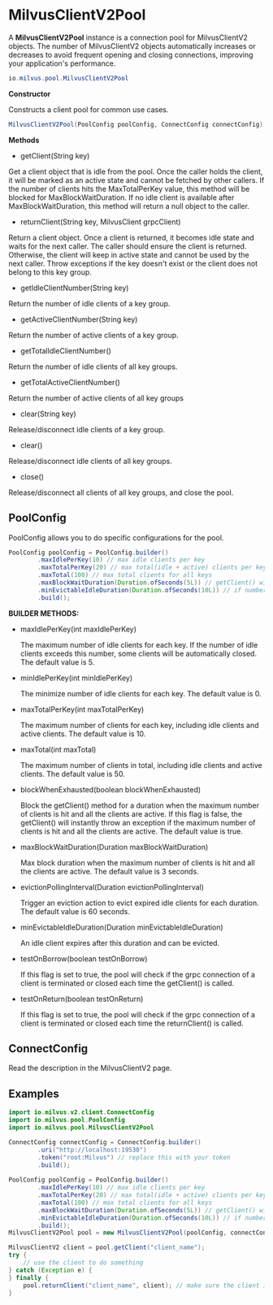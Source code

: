 # MilvusClientV2Pool

A **MilvusClientV2Pool** instance is a connection pool for MilvusClientV2 objects. The number of MilvusClientV2 objects automatically increases or decreases to avoid frequent opening and closing connections, improving your application's performance.

```java
io.milvus.pool.MilvusClientV2Pool
```

**Constructor**

Constructs a client pool for common use cases.

```java
MilvusClientV2Pool(PoolConfig poolConfig, ConnectConfig connectConfig);
```

**Methods**

- getClient(String key)

Get a client object that is idle from the pool.
Once the caller holds the client, it will be marked as an active state and cannot be fetched by other callers.
If the number of clients hits the MaxTotalPerKey value, this method will be blocked for MaxBlockWaitDuration.
If no idle client is available after MaxBlockWaitDuration, this method will return a null object to the caller.

- returnClient(String key, MilvusClient grpcClient)

Return a client object. Once a client is returned, it becomes idle state and waits for the next caller.
The caller should ensure the client is returned. Otherwise, the client will keep in active state and cannot be used by the next caller.
Throw exceptions if the key doesn't exist or the client does not belong to this key group.

- getIdleClientNumber(String key)

Return the number of idle clients of a key group.

- getActiveClientNumber(String key)

Return the number of active clients of a key group.

- getTotalIdleClientNumber()

Return the number of idle clients of all key groups.

- getTotalActiveClientNumber()

Return the number of active clients of all key groups

- clear(String key)

Release/disconnect idle clients of a key group.

- clear()

Release/disconnect idle clients of all key groups.

- close()

Release/disconnect all clients of all key groups, and close the pool.

## PoolConfig

PoolConfig allows you to do specific configurations for the pool.

```java
PoolConfig poolConfig = PoolConfig.builder()
        .maxIdlePerKey(10) // max idle clients per key
        .maxTotalPerKey(20) // max total(idle + active) clients per key
        .maxTotal(100) // max total clients for all keys
        .maxBlockWaitDuration(Duration.ofSeconds(5L)) // getClient() will wait 5 seconds if no idle client available
        .minEvictableIdleDuration(Duration.ofSeconds(10L)) // if number of idle clients is larger than maxIdlePerKey, redundant idle clients will be evicted after 10 seconds
        .build();
```

**BUILDER METHODS:**

- maxIdlePerKey(int maxIdlePerKey)

    The maximum number of idle clients for each key. If the number of idle clients exceeds this number, some clients will be automatically closed. The default value is 5.

- minIdlePerKey(int minIdlePerKey)

    The minimize number of idle clients for each key. The default value is 0.

- maxTotalPerKey(int maxTotalPerKey)

    The maximum number of clients for each key, including idle clients and active clients. The default value is 10.

- maxTotal(int maxTotal)

    The maximum number of clients in total, including idle clients and active clients. The default value is 50.

- blockWhenExhausted(boolean blockWhenExhausted)

    Block the getClient() method for a duration when the maximum number of clients is hit and all the clients are active. If this flag is false, the getClient() will instantly throw an exception if  the maximum number of clients is hit and all the clients are active. The default value is true.

- maxBlockWaitDuration(Duration maxBlockWaitDuration)

    Max block duration when the maximum number of clients is hit and all the clients are active. The default value is 3 seconds.

- evictionPollingInterval(Duration evictionPollingInterval)

    Trigger an eviction action to evict expired idle clients for each duration. The default value is 60 seconds.

- minEvictableIdleDuration(Duration minEvictableIdleDuration)

    An idle client expires after this duration and can be evicted.

- testOnBorrow(boolean testOnBorrow)

    If this flag is set to true, the pool will check if the grpc connection of a client is terminated or closed each time the getClient() is called.

- testOnReturn(boolean testOnReturn)

    If this flag is set to true, the pool will check if the grpc connection of a client is terminated or closed each time the returnClient() is called.

## ConnectConfig

Read the description in the MilvusClientV2 page.

## Examples

```java
import io.milvus.v2.client.ConnectConfig
import io.milvus.pool.PoolConfig
import io.milvus.pool.MilvusClientV2Pool

ConnectConfig connectConfig = ConnectConfig.builder()
        .uri("http://localhost:19530")
        .token("root:Milvus") // replace this with your token
        .build();
        
PoolConfig poolConfig = PoolConfig.builder()
        .maxIdlePerKey(10) // max idle clients per key
        .maxTotalPerKey(20) // max total(idle + active) clients per key
        .maxTotal(100) // max total clients for all keys
        .maxBlockWaitDuration(Duration.ofSeconds(5L)) // getClient() will wait 5 seconds if no idle client available
        .minEvictableIdleDuration(Duration.ofSeconds(10L)) // if number of idle clients is larger than maxIdlePerKey, redundant idle clients will be evicted after 10 seconds
        .build();
MilvusClientV2Pool pool = new MilvusClientV2Pool(poolConfig, connectConfig);

MilvusClientV2 client = pool.getClient("client_name");
try {
    // use the client to do something
} catch (Exception e) {
} finally {
    pool.returnClient("client_name", client); // make sure the client is returned after use
}
```

